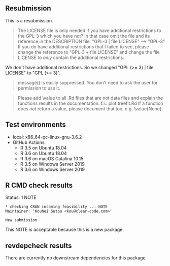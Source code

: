 ## Resubmission

This is a resubmission.

> The LICENSE file is only needed if you have additional restrictions to
> the GPL-3 which you have not? In that case omit the file and its
> reference in the DESCRIPTION file.
> "GPL-3 | file LICENSE" --> "GPL-3"
> If you do have additional restrictions that I failed to see, please
> change the reference to "GPL-3 + file LICENSE" and change the file
> LICENSE to *only* contain the additional restrictions.

We don't have additional restrictions. So we changed "GPL (>= 3) |
file LICENSE" to "GPL (>= 3)".

> message() is easily suppressed. You don't need to ask the user for
> permission to use it.

> Please add \value to all .Rd files that are not data files and explain
> the functions results in the documentation.
> f.i.: plot.treefit.Rd
> If a function does not return a value, please document that too,
> e.g. \value{None}.

## Test environments

* local: x86_64-pc-linux-gnu-3.6.2
* GitHub Actions:
  * R 3.5 on Ubuntu 18.04
  * R 3.6 on Ubuntu 18.04
  * R 3.6 on macOS Catalina 10.15
  * R 3.5 on Windows Server 2019
  * R 3.6 on Windows Server 2019

## R CMD check results

Status: 1 NOTE

    * checking CRAN incoming feasibility ... NOTE
    Maintainer: ‘Kouhei Sutou <kou@clear-code.com>’

    New submission

This NOTE is acceptable because this is a new package.

## revdepcheck results

There are currently no downstream dependencies for this package.
